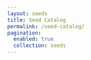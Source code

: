 ```yaml
---
layout: seeds
title: Seed Catalog
permalink: /seed-catalog/
pagination:
  enabled: true
  collection: seeds
---
```


